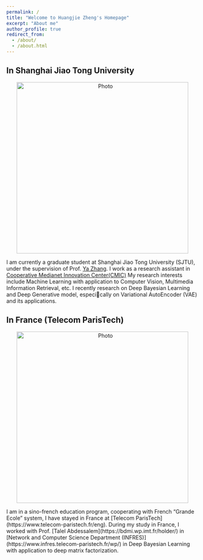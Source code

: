 ```yaml
---
permalink: /
title: "Welcome to Huangjie Zheng's Homepage"
excerpt: "About me"
author_profile: true
redirect_from:
  - /about/
  - /about.html
---
```


## In Shanghai Jiao Tong University
<p align="center">
 <img src="https://JegZheng.github.io/images/china.JPG" alt="Photo" style="width: 450px;"/>
</p>

I am currently a graduate student at Shanghai Jiao Tong University (SJTU), under the supervision of Prof. [Ya Zhang](http://ir.sjtu.edu.cn:18080/~yazhang/).  I work as a research assistant in [Cooperative Medianet Innovation Center(CMIC)](http://cmic.sjtu.edu.cn/EN/Default.aspx)
My research interests include Machine Learning with application to Computer Vision, Multimedia
Information Retrieval, etc. I recently research on Deep Bayesian Learning and Deep Generative model, especically on
Variational AutoEncoder (VAE) and its applications.


## In France (Telecom ParisTech)
<p align="center">
 <img src="https://JegZheng.github.io/images/europe.JPG" alt="Photo" style="width: 450px;"/>
</p>
I am in a sino-french education program, cooperating with French “Grande Ecole” system, I have stayed in France at [Telecom ParisTech](https://www.telecom-paristech.fr/eng). During my study in France, I worked with Prof. [Talel Abdessalem](https://bdmi.wp.imt.fr/holder/) in [Network and Computer Science Department (INFRES)](https://www.infres.telecom-paristech.fr/wp/) in Deep Bayesian Learning with application to deep matrix factorization.

